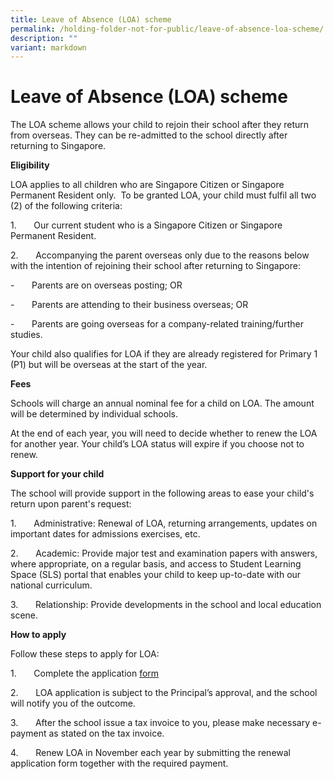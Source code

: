 ```yaml
---
title: Leave of Absence (LOA) scheme
permalink: /holding-folder-not-for-public/leave-of-absence-loa-scheme/
description: ""
variant: markdown
---
```

# **Leave of Absence (LOA) scheme**
The LOA scheme allows your child to rejoin their school after they return from overseas. They can be re-admitted to the school directly after returning to Singapore.

**Eligibility**

LOA applies to all children who are Singapore Citizen or Singapore Permanent Resident only.  To be granted LOA, your child must fulfil all two (2) of the following criteria:

1.       Our current student who is a Singapore Citizen or Singapore Permanent Resident.

2.       Accompanying the parent overseas only due to the reasons below with the intention of rejoining their school after returning to Singapore:

-       Parents are on overseas posting; OR

-       Parents are attending to their business overseas; OR

-       Parents are going overseas for a company-related training/further studies.

Your child also qualifies for LOA if they are already registered for Primary 1 (P1) but will be overseas at the start of the year.

**Fees**

Schools will charge an annual nominal fee for a child on LOA. The amount will be determined by individual schools.

At the end of each year, you will need to decide whether to renew the LOA for another year. Your child’s LOA status will expire if you choose not to renew.

**Support for your child**

The school will provide support in the following areas to ease your child's return upon parent's request:

1.       Administrative: Renewal of LOA, returning arrangements, updates on important dates for admissions exercises, etc.

2.       Academic: Provide major test and examination papers with answers, where appropriate, on a regular basis, and access to Student Learning Space (SLS) portal that enables your child to keep up-to-date with our national curriculum.

3.       Relationship: Provide developments in the school and local education scene.

**How to apply**

Follow these steps to apply for LOA:

1.       Complete the application [form](https://form.gov.sg/60b9bf89f6792300111af5de) 
  

2.       LOA application is subject to the Principal’s approval, and the school will notify you of the outcome.    
  

3.       After the school issue a tax invoice to you, please make necessary e-payment as stated on the tax invoice.  
  

4.       Renew LOA in November each year by submitting the renewal application form together with the required payment.